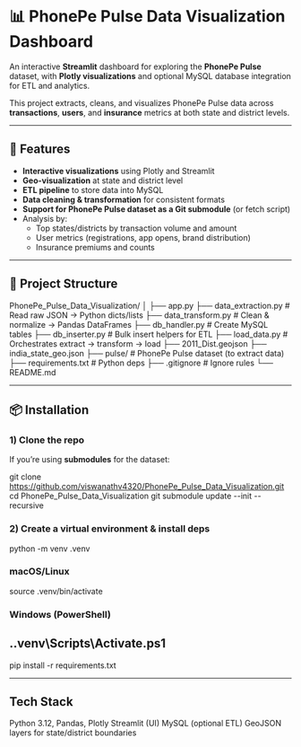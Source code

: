 # 📊 PhonePe Pulse Data Visualization Dashboard

An interactive **Streamlit** dashboard for exploring the **PhonePe Pulse** dataset, with **Plotly visualizations** and optional MySQL database integration for ETL and analytics.

This project extracts, cleans, and visualizes PhonePe Pulse data across **transactions**, **users**, and **insurance** metrics at both state and district levels.

---

## 🚀 Features
- **Interactive visualizations** using Plotly and Streamlit
- **Geo-visualization** at state and district level
- **ETL pipeline** to store data into MySQL
- **Data cleaning & transformation** for consistent formats
- **Support for PhonePe Pulse dataset as a Git submodule** (or fetch script)
- Analysis by:
  - Top states/districts by transaction volume and amount
  - User metrics (registrations, app opens, brand distribution)
  - Insurance premiums and counts

---

## 📂 Project Structure
PhonePe_Pulse_Data_Visualization/
│
├── app.py
├── data_extraction.py # Read raw JSON → Python dicts/lists
├── data_transform.py # Clean & normalize → Pandas DataFrames
├── db_handler.py # Create MySQL tables
├── db_inserter.py # Bulk insert helpers for ETL
├── load_data.py # Orchestrates extract → transform → load
├── 2011_Dist.geojson
├── india_state_geo.json
├── pulse/ # PhonePe Pulse dataset (to extract data)
├── requirements.txt # Python deps
├── .gitignore # Ignore rules
└── README.md


---

## 📦 Installation

### 1) Clone the repo

If you’re using **submodules** for the dataset:

git clone https://github.com/viswanathv4320/PhonePe_Pulse_Data_Visualization.git
cd PhonePe_Pulse_Data_Visualization
git submodule update --init --recursive

### 2) Create a virtual environment & install deps

python -m venv .venv
### macOS/Linux
source .venv/bin/activate
### Windows (PowerShell)
## .\.venv\Scripts\Activate.ps1

pip install -r requirements.txt

---

## Tech Stack

Python 3.12, Pandas, Plotly
Streamlit (UI)
MySQL (optional ETL)
GeoJSON layers for state/district boundaries




